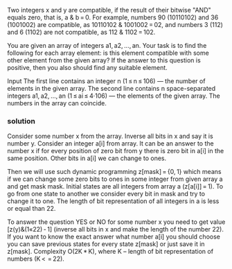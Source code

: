 Two integers x and y are compatible, if the result of their bitwise "AND" equals zero, that is, a & b = 0. For example, numbers 90 (10110102) and 36 (1001002) are compatible, as 10110102 & 1001002 = 02, and numbers 3 (112) and 6 (1102) are not compatible, as 112 & 1102 = 102.

You are given an array of integers a1, a2, ..., an. Your task is to find the following for each array element: is this element compatible with some other element from the given array? If the answer to this question is positive, then you also should find any suitable element.

Input
The first line contains an integer n (1 ≤ n ≤ 106) — the number of elements in the given array. The second line contains n space-separated integers a1, a2, ..., an (1 ≤ ai ≤ 4·106) — the elements of the given array. The numbers in the array can coincide.


### solution

Consider some number x from the array. Inverse all bits in x and say it is number y. Consider an integer a[i] from array. It can be an answer to the number x if for every position of zero bit from y there is zero bit in a[i] in the same position. Other bits in a[i] we can change to ones.

Then we will use such dynamic programming z[mask] = {0, 1} which means if we can change some zero bits to ones in some integer from given array a and get mask mask. Initial states are all integers from array a (z[a[i]] = 1). To go from one state to another we consider every bit in mask and try to change it to one. The length of bit representation of all integers in a is less or equal than 22.

To answer the question YES or NO for some number x you need to get value [z(y)&(1«22) - 1] (inverse all bits in x and make the length of the number 22). If you want to know the exact answer what number a[i] you should choose you can save previous states for every state z[mask] or just save it in z[mask]. Complexity O(2K * K), where K – length of bit representation of numbers (K <  = 22).